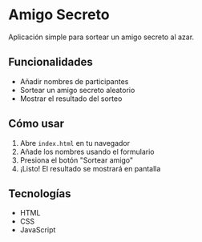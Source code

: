 # Amigo Secreto

Aplicación simple para sortear un amigo secreto al azar.

## Funcionalidades

- Añadir nombres de participantes
- Sortear un amigo secreto aleatorio
- Mostrar el resultado del sorteo

## Cómo usar

1. Abre `index.html` en tu navegador
2. Añade los nombres usando el formulario
3. Presiona el botón "Sortear amigo"
4. ¡Listo! El resultado se mostrará en pantalla

## Tecnologías

- HTML
- CSS
- JavaScript